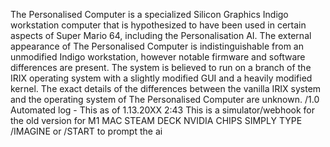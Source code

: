The Personalised Computer is a specialized Silicon Graphics Indigo workstation computer that is hypothesized to have been used in certain aspects of Super Mario 64, including the Personalisation AI. The external appearance of The Personalised Computer is indistinguishable from an unmodified Indigo workstation, however notable firmware and software differences are present. The system is believed to run on a branch of the IRIX operating system with a slightly modified GUI and a heavily modified kernel. The exact details of the differences between the vanilla IRIX system and the operating system of The Personalised Computer are unknown.
/1.0 Automated log - This as of 1.13.20XX 2:43 This is a simulator/webhook for the old version for M1 MAC STEAM DECK NVIDIA CHIPS SIMPLY TYPE /IMAGINE or /START  to prompt the ai
